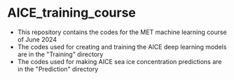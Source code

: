 # AICE_training_course

- This repository contains the codes for the MET machine learning course of June 2024
- The codes used for creating and training the AICE deep learning models are in the "Training" directory
- The codes used for making AICE sea ice concentration predictions are in the "Prediction" directory 
